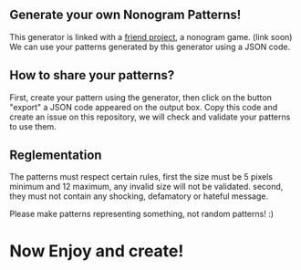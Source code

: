 ## Generate your own Nonogram Patterns!
This generator is linked with a <a href="#">friend project</a>, a nonogram game. (link soon)
We can use your patterns generated by this generator using a JSON code.

## How to share your patterns?

First, create your pattern using the generator, then click on the button "export" a JSON code appeared on the output box. 
Copy this code and create an issue on this repository, we will check and validate your patterns to use them.

## Reglementation

The patterns must respect certain rules, first the size must be 5 pixels minimum and 12 maximum, any invalid size will not be validated.
second, they must not contain any shocking, defamatory or hateful message.

Please make patterns representing something, not random patterns! :)

# Now Enjoy and create!
